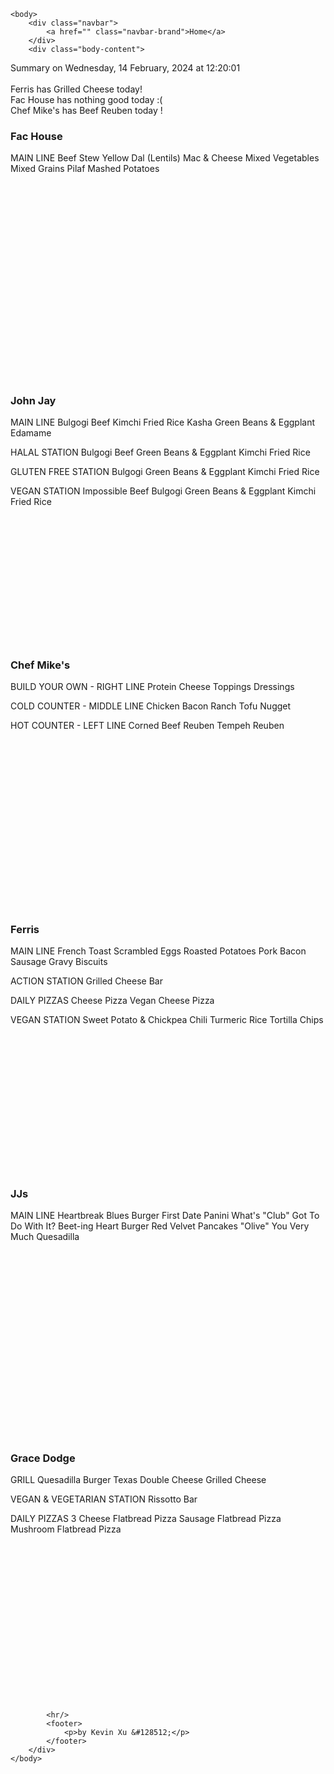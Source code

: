 <!DOCTYPE html>
<html>
    <head>
        <meta charset="UTF-8">
        <title>
Dining Info
</title>
        <link rel="stylesheet" type="text/css" href="/static/dining.css" />
    </head>

    <body>
        <div class="navbar">
            <a href="" class="navbar-brand">Home</a>
        </div>
        <div class="body-content">
            
<div class="summary">
  Summary on Wednesday, 14 February, 2024 at 12:20:01
  <br><br>
  Ferris has Grilled Cheese today!
  <br>
  Fac House has nothing good today :(
  <br>
  Chef Mike's has Beef Reuben today !
  <br>
</div>
<div class="w3-row-padding w3-center w3-margin-top">
  <div class="w3-third">
    <div class="w3-card w3-container" style="min-height:400px">
    <h3>Fac House</h3>
    <div class="list">
MAIN LINE
Beef Stew
Yellow Dal (Lentils)
Mac & Cheese
Mixed Vegetables
Mixed Grains Pilaf
Mashed Potatoes
</div>
    <br>
    </div>
    <div class="w3-card w3-container" style="min-height:400px">
      <h3>John Jay</h3>
      <i class="fa fa-css3 w3-margin-bottom w3-text-theme" style="font-size:10px"></i>
      <div class="list">
MAIN LINE
Bulgogi Beef
Kimchi Fried Rice
Kasha
Green Beans & Eggplant
Edamame

HALAL STATION
Bulgogi Beef
Green Beans & Eggplant
Kimchi Fried Rice

GLUTEN FREE STATION
Bulgogi
Green Beans & Eggplant
Kimchi Fried Rice

VEGAN STATION
Impossible Beef Bulgogi
Green Beans & Eggplant
Kimchi Fried Rice
</div>
      <br>
    </div>
  </div>
  <div class="w3-third">
    <div class="w3-card w3-container" style="min-height:400px">
    <h3>Chef Mike's</h3>
    <i class="fa fa-css3 w3-margin-bottom w3-text-theme" style="font-size:10px"></i>
      <div class="list">
BUILD YOUR OWN - RIGHT LINE
Protein
Cheese
Toppings
Dressings

COLD COUNTER - MIDDLE LINE
Chicken Bacon Ranch
Tofu Nugget

HOT COUNTER - LEFT LINE
Corned Beef Reuben
Tempeh Reuben
</div>
      <br>
    </div>
    <div class="w3-card w3-container" style="min-height:400px">
      <h3>Ferris</h3>
      <div class="list">
MAIN LINE
French Toast
Scrambled Eggs
Roasted Potatoes
Pork Bacon
Sausage Gravy
Biscuits

ACTION STATION
Grilled Cheese Bar

DAILY PIZZAS
Cheese Pizza
Vegan Cheese Pizza

VEGAN STATION
Sweet Potato & Chickpea Chili
Turmeric Rice
Tortilla Chips
</div>
      <br>
    </div>
  </div>
  <div class="w3-third">
    <div class="w3-card w3-container" style="min-height:400px">
    <h3>JJs</h3>
    <i class="fa fa-diamond w3-margin-bottom w3-text-theme" style="font-size:10px"></i>
    <div class="list">
MAIN LINE
Heartbreak Blues Burger
First Date Panini
What's "Club" Got To Do With It?
Beet-ing Heart Burger
Red Velvet Pancakes
"Olive" You Very Much Quesadilla
</div>
    <br>
    </div>
    <div class="w3-card w3-container" style="min-height:400px">
      <h3>Grace Dodge</h3>
      <i class="fa fa-diamond w3-margin-bottom w3-text-theme" style="font-size:10px"></i>
      <div class="list">
GRILL
Quesadilla Burger
Texas Double Cheese Grilled Cheese

VEGAN & VEGETARIAN STATION
Rissotto Bar

DAILY PIZZAS
3 Cheese Flatbread Pizza
Sausage Flatbread Pizza
Mushroom Flatbread Pizza
</div>
      <br>
    </div>
  </div>
</div>



            <hr/>
            <footer>
                <p>by Kevin Xu &#128512;</p>
            </footer>
        </div>
    </body>
</html>